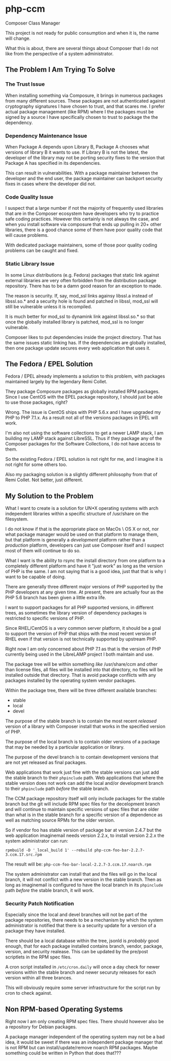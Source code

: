 # php-ccm
Composer Class Manager

This project is not ready for public consumption and when it is, the name will
change.

What this is about, there are several things about Composer that I do not like
from the perspective of a system administrator.

## The Problem I Am Trying To Solve

### The Trust Issue

When installing something via Composure, it brings in numerous packages from
many different sources. These packages are not authenticated against
cryptography signatures I have chosen to trust, and that scares me. I prefer
actual package management (like RPM) where I the packages must be signed by a
source I have specifically chosen to trust to package the the dependency.

### Dependency Maintenance Issue

When Package A depends upon Library B, Package A chooses what versions of
library B it wants to use. If Library B is not the latest, the developer of the
library may not be porting security fixes to the version that Package A has
specified in its dependencies.

This can result in vulnerabilities. With a package maintainer between the
developer and the end user, the package maintainer can backport security fixes
in cases where the developer did not.

### Code Quality Issue

I suspect that a large number if not the majority of frequently used libraries
that are in the Composer ecosystem have developers who try to practice safe
coding practices. However this certainly is not always the case, and when you
install software via composure that ends up pulling in 20+ other libraries,
there is a good chance some of them have poor quality code that will cause
problems.

With dedicated package maintainers, some of those poor quality coding problems
can be caught and fixed.

### Static Library Issue

In some Linux distributions (e.g. Fedora) packages that static link against
external libraries are very often forbidden from the distribution package
repository. There has to be a damn good reason for an exception to made.

The reason is security. If, say, mod\_ssl links againsy libssl.a instead of
libssl.so.\* and a security hole is found and patched in libssl, mod\_ssl will
still be vulnerable unless it is recompiled.

It is much better for mod\_ssl to dynamink link against libssl\.so.\* so that
once the globally installed library is patched, mod\_ssl is no longer
vulnerable.

Composer likes to put dependencies inside the project directory. That has the
same issues static linking has. If the dependencies are globally installed,
then one package update secures every web application that uses it.

## The Fedora / EPEL Solution

Fedora / EPEL already implements a solution to this problem, with packages
maintained largely by the legendary Remi Collet.

They package Composure packages as globally installed RPM packages. Since I use
CentOS with the EPEL package repository, I should just be able to use those
packages, right?

Wrong. The issue is CentOS ships with PHP 5.6.x and I have upgraded my PHP to
PHP 7.1.x. As a result not all of the versions packages in EPEL will work.

I'm also not using the software collections to get a newer LAMP stack, I am
building my LAMP stack against LibreSSL. Thus if they package any of the
Composer packages for the Software Collections, I do not have access to them.

So the existing Fedora / EPEL solution is not right for me, and I imagine it is
not right for some others too.

Also my packaging solution is a slightly different philosophy from that of Remi
Collet. Not better, just different.

## My Solution to the Problem

What I want to create is a solution for UN\*X operating systems with arch
independent libraries within a specific structure of /usr/share on the
filesystem.

I do not know if that is the appropriate place on MacOs \ OS X or not, nor what
package manager would be used on that platform to manage them, but that
platform is generally a *development* platform rather than a *production*
platform, developers can just use Composer itself and I suspect most of them
will continue to do so.

What I want is the ability to rsync the install directory from one platform
to a completely different platform and have it "just work" as long as the
version of PHP is the same. I am not saying that is a good idea, just that
that is why I want to be capable of doing.

There are generally three different major versions of PHP supported by the PHP
developers at any given time. At present, there are actually four as the PHP
5.6 branch has been given a little extra life.

I want to support packages for all PHP supported versions, in different trees,
as sometimes the library version of dependency packages is restricted to
specific versions of PHP.

Since RHEL/CentOS is a very common server platform, it should be a goal to
support the version of PHP that ships with the most recent version of RHEL even
if that version is not technically supported by upstream PHP.

Right now I am only concerned about PHP 7.1 as that is the version of PHP
currently being used in the LibreLAMP project I both maintain and use.

The package tree will be within something *like* /usr/share/ccm and other than
license files, all files will be installed into that directory, no files will
be installed outside that directory. That is avoid package conflicts with any
packages installed by the operating system vendor packages.

Within the package tree, there will be three different available branches:

* stable
* local
* devel

The purpose of the stable branch is to contain the most recent *released*
version of a library with Composer install that works in the specified version
of PHP.

The purpose of the local branch is to contain older versions of a package that
may be needed by a particular application or library.

The purpose of the devel branch is to contain development versions that are not
yet released as final packages.

Web applications that work just fine with the stable versions can just add the
stable branch to their `phpinclude` path. Web applications that where the
stable version does not work can add the local and/or development branch to
their `phpinclude` path *before* the stable branch.

The CCM package repository itself will only include packages for the stable
branch but the git will include RPM spec files for the decelopment branch and
will continue to maintain specific versions of spec files that are older than
what is in the stable branch for a specific version of a dependence as well as
matching source RPMs for the older version.

So if vendor foo has stable version of package bar at version 2.4.7 but the web
application imaginemail needs version 2.2.x, to install version 2.2.x the
system administrator can run:

    rpmbuild -D '_local_build 1' --rebuild php-ccm-foo-bar-2.2.7-3.ccm.17.src.rpm

The result will be: `php-ccm-foo-bar-local-2.2.7-3.ccm.17.noarch.rpm`

The system administrator can install that and the files will go in the local
branch, it will not conflict with a new version in the stable branch. Then as
long as imaginemail is configured to have the local branch in its `phpinclude`
path *before* the stable branch, it will work.

### Security Patch Notification

Especially since the local and devel branches will not be part of the package
repositories, there needs to be a mechanism by which the system administrator
is notified that there is a security update for a version of a package they
have installed.

There should be a local database within the tree, jsonld is *probably* good
enough, that for each package installed contains branch, vendor, package,
version, and security realease. This can be updated by the pre/post scriptlets
in the RPM spec files.

A cron script installed in `/etc/cron.daily` will once a day check for newer
versions within the stable branch and newer securuty releases for each version
within all three brances.

This will obviously require some server infrastructure for the script run by
cron to check against.

## Non RPM-based Operating Systems

Right now I am only creating RPM spec files. There should however also be a
repository for Debian packages.

A package manager independent of the operating system may not be a bad idea,
it would be sweet if there was an independent package manager that is not RPM
but can install/update/remove noarch RPM packages. Maybe something could be
written in Python that does that???

